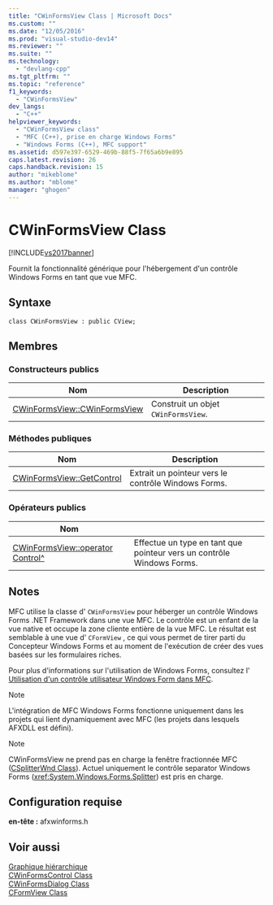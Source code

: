```yaml
---
title: "CWinFormsView Class | Microsoft Docs"
ms.custom: ""
ms.date: "12/05/2016"
ms.prod: "visual-studio-dev14"
ms.reviewer: ""
ms.suite: ""
ms.technology: 
  - "devlang-cpp"
ms.tgt_pltfrm: ""
ms.topic: "reference"
f1_keywords: 
  - "CWinFormsView"
dev_langs: 
  - "C++"
helpviewer_keywords: 
  - "CWinFormsView class"
  - "MFC (C++), prise en charge Windows Forms"
  - "Windows Forms (C++), MFC support"
ms.assetid: d597e397-6529-469b-88f5-7f65a6b9e895
caps.latest.revision: 26
caps.handback.revision: 15
author: "mikeblome"
ms.author: "mblome"
manager: "ghogen"
---
```

# CWinFormsView Class
[!INCLUDE[vs2017banner](../../assembler/inline/includes/vs2017banner.md)]

Fournit la fonctionnalité générique pour l'hébergement d'un contrôle Windows Forms en tant que vue MFC.  
  
## Syntaxe  
  
```  
class CWinFormsView : public CView;  
```  
  
## Membres  
  
### Constructeurs publics  
  
|Nom|Description|  
|---------|-----------------|  
|[CWinFormsView::CWinFormsView](../Topic/CWinFormsView::CWinFormsView.md)|Construit un objet `CWinFormsView`.|  
  
### Méthodes publiques  
  
|Nom|Description|  
|---------|-----------------|  
|[CWinFormsView::GetControl](../Topic/CWinFormsView::GetControl.md)|Extrait un pointeur vers le contrôle Windows Forms.|  
  
### Opérateurs publics  
  
|Nom||  
|---------|-|  
|[CWinFormsView::operator Control^](../Topic/CWinFormsView::operator%20Control%5E.md)|Effectue un type en tant que pointeur vers un contrôle Windows Forms.|  
  
## Notes  
 MFC utilise la classe d' `CWinFormsView` pour héberger un contrôle Windows Forms .NET Framework dans une vue MFC.  Le contrôle est un enfant de la vue native et occupe la zone cliente entière de la vue MFC.  Le résultat est semblable à une vue d' `CFormView` , ce qui vous permet de tirer parti du Concepteur Windows Forms et au moment de l'exécution de créer des vues basées sur les formulaires riches.  
  
 Pour plus d'informations sur l'utilisation de Windows Forms, consultez l' [Utilisation d'un contrôle utilisateur Windows Form dans MFC](../../dotnet/using-a-windows-form-user-control-in-mfc.md).  
  
> [!NOTE]
>  L'intégration de MFC Windows Forms fonctionne uniquement dans les projets qui lient dynamiquement avec MFC \(les projets dans lesquels AFXDLL est défini\).  
  
> [!NOTE]
>  CWinFormsView ne prend pas en charge la fenêtre fractionnée MFC \([CSplitterWnd Class](../../mfc/reference/csplitterwnd-class.md)\).  Actuel uniquement le contrôle separator Windows Forms \(<xref:System.Windows.Forms.Splitter>\) est pris en charge.  
  
## Configuration requise  
 **en\-tête :** afxwinforms.h  
  
## Voir aussi  
 [Graphique hiérarchique](../../mfc/hierarchy-chart.md)   
 [CWinFormsControl Class](../../mfc/reference/cwinformscontrol-class.md)   
 [CWinFormsDialog Class](../../mfc/reference/cwinformsdialog-class.md)   
 [CFormView Class](../../mfc/reference/cformview-class.md)